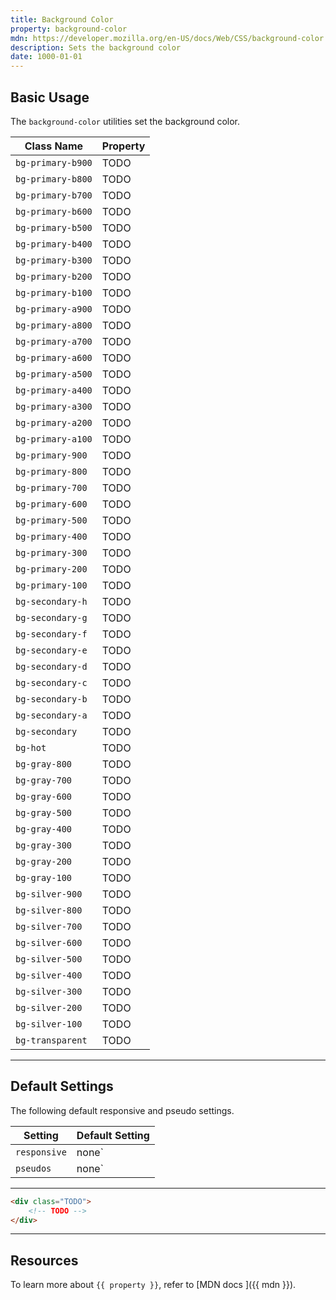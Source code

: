 ```yaml
---
title: Background Color
property: background-color
mdn: https://developer.mozilla.org/en-US/docs/Web/CSS/background-color
description: Sets the background color
date: 1000-01-01
---
```


## Basic Usage

The `background-color` utilities set the background color.

| Class Name        | Property |
| ----------------- | -------- |
| `bg-primary-b900` | TODO     |
| `bg-primary-b800` | TODO     |
| `bg-primary-b700` | TODO     |
| `bg-primary-b600` | TODO     |
| `bg-primary-b500` | TODO     |
| `bg-primary-b400` | TODO     |
| `bg-primary-b300` | TODO     |
| `bg-primary-b200` | TODO     |
| `bg-primary-b100` | TODO     |
| `bg-primary-a900` | TODO     |
| `bg-primary-a800` | TODO     |
| `bg-primary-a700` | TODO     |
| `bg-primary-a600` | TODO     |
| `bg-primary-a500` | TODO     |
| `bg-primary-a400` | TODO     |
| `bg-primary-a300` | TODO     |
| `bg-primary-a200` | TODO     |
| `bg-primary-a100` | TODO     |
| `bg-primary-900`  | TODO     |
| `bg-primary-800`  | TODO     |
| `bg-primary-700`  | TODO     |
| `bg-primary-600`  | TODO     |
| `bg-primary-500`  | TODO     |
| `bg-primary-400`  | TODO     |
| `bg-primary-300`  | TODO     |
| `bg-primary-200`  | TODO     |
| `bg-primary-100`  | TODO     |
| `bg-secondary-h`  | TODO     |
| `bg-secondary-g`  | TODO     |
| `bg-secondary-f`  | TODO     |
| `bg-secondary-e`  | TODO     |
| `bg-secondary-d`  | TODO     |
| `bg-secondary-c`  | TODO     |
| `bg-secondary-b`  | TODO     |
| `bg-secondary-a`  | TODO     |
| `bg-secondary`    | TODO     |
| `bg-hot`          | TODO     |
| `bg-gray-800`     | TODO     |
| `bg-gray-700`     | TODO     |
| `bg-gray-600`     | TODO     |
| `bg-gray-500`     | TODO     |
| `bg-gray-400`     | TODO     |
| `bg-gray-300`     | TODO     |
| `bg-gray-200`     | TODO     |
| `bg-gray-100`     | TODO     |
| `bg-silver-900`   | TODO     |
| `bg-silver-800`   | TODO     |
| `bg-silver-700`   | TODO     |
| `bg-silver-600`   | TODO     |
| `bg-silver-500`   | TODO     |
| `bg-silver-400`   | TODO     |
| `bg-silver-300`   | TODO     |
| `bg-silver-200`   | TODO     |
| `bg-silver-100`   | TODO     |
| `bg-transparent`  | TODO     |

---

## Default Settings

The following default responsive and pseudo settings.

| Setting      | Default Setting |
| ------------ | --------------- |
| `responsive` | none`           |
| `pseudos`    | none`           |

---

<div class="bg-silver-200 p-20 h-256 radius-md flex flex-wrap align-content-center">
  <!-- ... -->
</div>

```html
<div class="TODO">
	<!-- TODO -->
</div>
```

---

## Resources

To learn more about `{{ property }}`, refer to [MDN docs <i class="far fa-external-link ml-6"></i>]({{ mdn }}).
